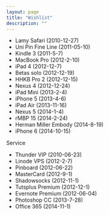 ```yaml
---
layout: page
title: "Wishlist"
description: ""
---
```


- Lamy Safari (2010-12-27)
- Uni Pin Fine Line (2011-05-10)
- Kindle 3 (2011-5-7)
- MacBook Pro (2012-2-10)
- iPad 4 (2012-12-7)
- Betas solo (2012-12-19)
- HHKB Pro 2 (2012-12-15)
- Nexus 4 (2012-12-24)
- iPad Mini (2013-2-4)
- iPhone 5 (2013-4-6)
- iPad Air (2013-11-16)
- Nexus 5 (2014-1-4)
- rMBP 15 (2014-2-24)
- Herman Miller Embody (2014-8-19)
- iPhone 6 (2014-10-15)

Service

- Thunder VIP (2010-06-23)
- Linode VPS (2012-2-7)
- Pinboard (2012-06-22)
- MasterCard (2012-9-1)
- Shadowsocks (2012-11-1)
- Tutsplus Premium (2012-12-1)
- Evernote Premium (2012-06-04)
- Photoshop CC (2013-7-28)
- Office 365 (2014-11-1)

